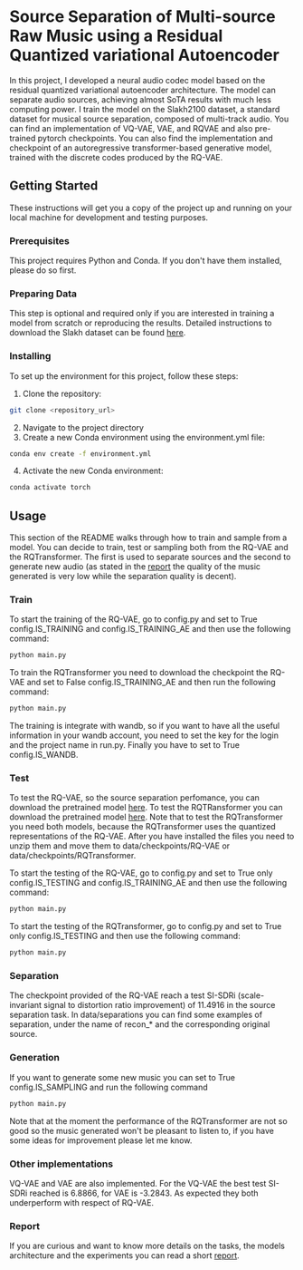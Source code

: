 # Source Separation of Multi-source Raw Music using a Residual Quantized variational Autoencoder

In this project, I developed a neural audio codec model based on the residual quantized variational autoencoder architecture. The model can separate audio sources, achieving almost SoTA results with much less computing power. I train the model on the Slakh2100 dataset, a standard dataset for musical source separation, composed of multi-track audio. You can find an implementation of VQ-VAE, VAE, and RQVAE and also pre-trained pytorch checkpoints. You can also find the implementation and checkpoint of an autoregressive transformer-based generative model, trained with the discrete codes produced by the RQ-VAE.

## Getting Started

These instructions will get you a copy of the project up and running on your local machine for development and testing purposes.

### Prerequisites

This project requires Python and Conda. If you don't have them installed, please do so first.

### Preparing Data
This step is optional and required only if you are interested in training a model from scratch or reproducing the results.
Detailed instructions to download the Slakh dataset can be found [here](https://github.com/gladia-research-group/multi-source-diffusion-models/blob/main/data/README.md).

### Installing

To set up the environment for this project, follow these steps:

1. Clone the repository:
```sh
git clone <repository_url>
```
2. Navigate to the project directory
3. Create a new Conda environment using the environment.yml file:
```sh
conda env create -f environment.yml
```
4. Activate the new Conda environment:
```sh
conda activate torch
```

## Usage
This section of the README walks through how to train and sample from a model. You can decide to train, test or sampling both from the RQ-VAE and the RQTransformer. The first is used to separate sources and the second to generate new audio (as stated in the [report](https://drive.google.com/file/d/1MhF4TGvrAusA-J6D5I6JHzDXWQeIY8FE/view?usp=sharing) the quality of the music generated is very low while the separation quality is decent).

### Train
To start the training of the RQ-VAE, go to config.py and set to True config.IS_TRAINING and config.IS_TRAINING_AE and then use the following command:
```sh
python main.py
```
To train the RQTransformer you need to download the checkpoint the RQ-VAE and set to False config.IS_TRAINING_AE and then run the following command:
```sh
python main.py
```

The training is integrate with wandb, so if you want to have all the useful information in your wandb account, you need to set the key for the login and the project name in run.py. Finally you have to set to True config.IS_WANDB.

### Test
To test the RQ-VAE, so the source separation perfomance, you can download the pretrained model [here](https://drive.google.com/drive/folders/1TYOg-voDWhmwX7JkGNscoLnuCSm8-Kkj).
To test the RQTRansformer you can download the pretrained model [here](https://drive.google.com/file/d/11WHzxSWo3FAlYICXYc1Pdnw8PKBJerC-/view?usp=sharing). Note that to test the RQTransformer you need both models, because the RQTransformer uses the quantized representations of the RQ-VAE.
After you have installed the files you need to unzip them and move them to data/checkpoints/RQ-VAE or data/checkpoints/RQTransformer.

To start the testing of the RQ-VAE, go to config.py and set to True only config.IS_TESTING and config.IS_TRAINING_AE and then use the following command:
```sh
python main.py
```
To start the testing of the RQTransformer, go to config.py and set to True only config.IS_TESTING and then use the following command:
```sh
python main.py
```

### Separation 
The checkpoint provided of the RQ-VAE reach a test SI-SDRi (scale-invariant
signal to distortion ratio improvement) of 11.4916 in the source separation task.
In data/separations you can find some examples of separation, under the name of recon_* and the corresponding original source.

### Generation
If you want to generate some new music you can set to True config.IS_SAMPLING and run the following command
```sh
python main.py
```
Note that at the moment the performance of the RQTransformer are not so good so the music generated won't be pleasant to listen to, if you have some ideas for improvement please let me know.

### Other implementations
VQ-VAE and VAE are also implemented. For the VQ-VAE the best test SI-SDRi reached is 6.8866, for VAE is -3.2843. As expected they both underperform with respect of RQ-VAE.

### Report 
If you are curious and want to know more details on the tasks, the models architecture and the experiments you can read a short [report](https://drive.google.com/file/d/1MhF4TGvrAusA-J6D5I6JHzDXWQeIY8FE/view?usp=sharing).

